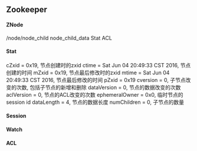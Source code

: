 ## Zookeeper

#### ZNode

/node/node_child
    node_child_data
    Stat
    ACL

#### Stat

cZxid = 0x19, 节点创建时的zxid
ctime = Sat Jun 04 20:49:33 CST 2016, 节点创建的时间
mZxid = 0x19, 节点最后修改时的zxid
mtime = Sat Jun 04 20:49:33 CST 2016, 节点最后修改的时间
pZxid = 0x19
cversion = 0, 子节点改变的次数, 包括子节点的新增和删除
dataVersion = 0, 节点的数据改变的次数
aclVersion = 0, 节点的ACL改变的次数
ephemeralOwner = 0x0, 临时节点的session id
dataLength = 4, 节点的数据长度
numChildren = 0, 子节点的数量

#### Session

#### Watch

#### ACL
